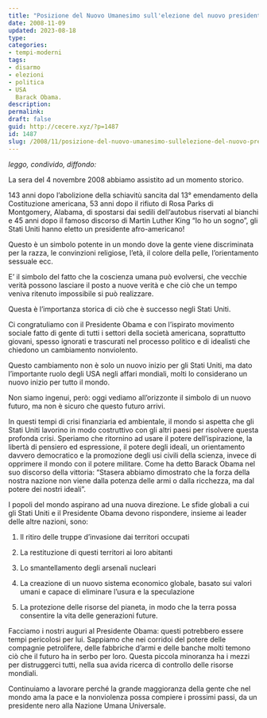 ```yaml
---
title: "Posizione del Nuovo Umanesimo sull'elezione del nuovo presidente USA"
date: 2008-11-09
updated: 2023-08-18
type: 
categories:
- tempi-moderni
tags:
- disarmo
- elezioni
- politica
- USA
  Barack Obama.
description: 
permalink: 
draft: false
guid: http://cecere.xyz/?p=1487
id: 1487
slug: /2008/11/posizione-del-nuovo-umanesimo-sullelezione-del-nuovo-presidente-usa-barack-obama/
---
```


_leggo, condivido, diffondo:_

La sera del 4 novembre 2008 abbiamo assistito ad un momento storico.
  
143 anni dopo l’abolizione della schiavitù sancita dal 13° emendamento della Costituzione americana, 53 anni dopo il rifiuto di Rosa Parks di Montgomery, Alabama, di spostarsi dai sedili dell’autobus riservati al bianchi e 45 anni dopo il famoso discorso di Martin Luther King “Io ho un sogno”, gli Stati Uniti hanno eletto un presidente afro-americano!

Questo è un simbolo potente in un mondo dove la gente viene discriminata per la razza, le convinzioni religiose, l’età, il colore della pelle, l’orientamento sessuale ecc.

E’ il simbolo del fatto che la coscienza umana può evolversi, che vecchie verità possono lasciare il posto a nuove verità e che ciò che un tempo veniva ritenuto impossibile si può realizzare.

Questa è l’importanza storica di ciò che è successo negli Stati Uniti.

Ci congratuliamo con il Presidente Obama e con l’ispirato movimento sociale fatto di gente di tutti i settori della società americana, soprattutto giovani, spesso ignorati e trascurati nel processo politico e di idealisti che chiedono un cambiamento nonviolento.

Questo cambiamento non è solo un nuovo inizio per gli Stati Uniti, ma dato l’importante ruolo degli USA negli affari mondiali, molti lo considerano un nuovo inizio per tutto il mondo.

Non siamo ingenui, però: oggi vediamo all’orizzonte il simbolo di un nuovo futuro, ma non è sicuro che questo futuro arrivi.

In questi tempi di crisi finanziaria ed ambientale, il mondo si aspetta che gli Stati Uniti lavorino in modo costruttivo con gli altri paesi per risolvere questa profonda crisi. Speriamo che ritornino ad usare il potere dell’ispirazione, la libertà di pensiero ed espressione, il potere degli ideali, un orientamento davvero democratico e la promozione degli usi civili della scienza, invece di opprimere il mondo con il potere militare. Come ha detto Barack Obama nel suo discorso della vittoria: “Stasera abbiamo dimostrato che la forza della nostra nazione non viene dalla potenza delle armi o dalla ricchezza, ma dal potere dei nostri ideali”.

I popoli del mondo aspirano ad una nuova direzione. Le sfide globali a cui gli Stati Uniti e il Presidente Obama devono rispondere, insieme ai leader delle altre nazioni, sono:

1) Il ritiro delle truppe d’invasione dai territori occupati
  
2) La restituzione di questi territori ai loro abitanti
  
3) Lo smantellamento degli arsenali nucleari
  
4) La creazione di un nuovo sistema economico globale, basato sui valori umani e capace di eliminare l’usura e la speculazione
  
5) La protezione delle risorse del pianeta, in modo che la terra possa consentire la vita delle generazioni future.

Facciamo i nostri auguri al Presidente Obama: questi potrebbero essere tempi pericolosi per lui. Sappiamo che nei corridoi del potere delle compagnie petrolifere, delle fabbriche d’armi e delle banche molti temono ciò che il futuro ha in serbo per loro. Questa piccola minoranza ha i mezzi per distruggerci tutti, nella sua avida ricerca di controllo delle risorse mondiali.

Continuiamo a lavorare perché la grande maggioranza della gente che nel mondo ama la pace e la nonviolenza possa compiere i prossimi passi, da un presidente nero alla Nazione Umana Universale.
